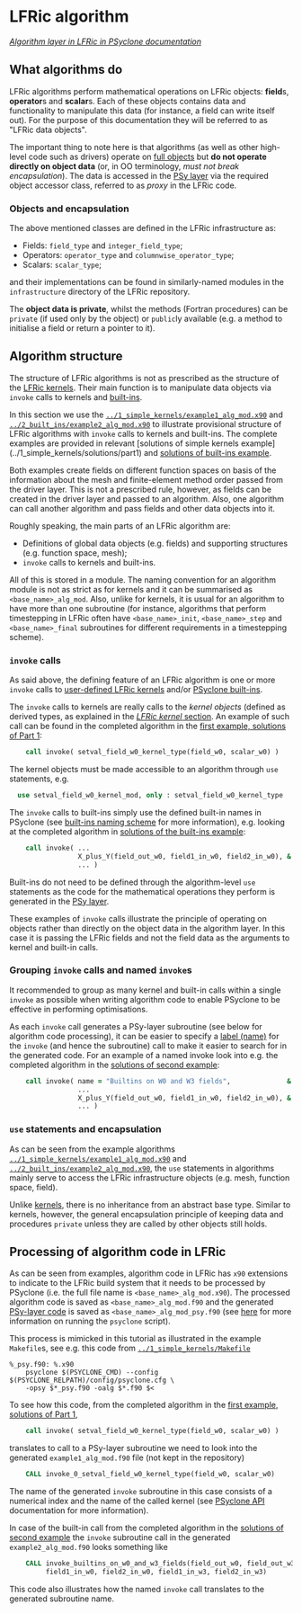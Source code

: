 # LFRic algorithm

[*Algorithm layer in LFRic in PSyclone documentation*](
https://psyclone.readthedocs.io/en/stable/dynamo0p3.html#algorithm)

## What algorithms do

LFRic algorithms perform mathematical operations on LFRic objects:
**field**s, **operator**s and **scalar**s. Each of these objects
contains data and functionality to manipulate this data (for instance,
a field can write itself out). For the purpose of this documentation
they will be referred to as "LFRic data objects".

The important thing to note here is that algorithms (as well as other
high-level code such as drivers) operate on [full objects](
https://psyclone.readthedocs.io/en/stable/algorithm_layer.html) but
**do not operate directly on object data** (or, in OO terminology, *must
not break encapsulation*). The data is accessed in the [PSy layer](
LFRic_PSy.md) via the required object accessor class, referred to as
*proxy* in the LFRic code.

### Objects and encapsulation

The above mentioned classes are defined in the LFRic infrastructure as:

* Fields: `field_type` and `integer_field_type`;
* Operators: `operator_type` and `columnwise_operator_type`;
* Scalars: `scalar_type`;

and their implementations can be found in similarly-named modules in
the `infrastructure` directory of the LFRic repository.

The **object data is private**, whilst the methods (Fortran procedures)
can be `private` (if used only by the object) or `public`ly available
(e.g. a method to initialise a field or return a pointer to it).

## Algorithm structure

The structure of LFRic algorithms is not as prescribed as the structure
of the [LFRic kernels](LFRic_kernel.md). Their main function is to
manipulate data objects via `invoke` calls to kernels and [built-ins](
https://psyclone.readthedocs.io/en/stable/dynamo0p3.html#built-ins).

In this section we use the
[`../1_simple_kernels/example1_alg_mod.x90`](
../1_simple_kernels/example1_alg_mod.x90) and
[`../2_built_ins/example2_alg_mod.x90`](../2_built_ins/example2_alg_mod.x90)
to illustrate provisional structure of LFRic algorithms with `invoke` calls
to kernels and built-ins. The complete examples are provided in relevant
[solutions of simple kernels example]
(../1_simple_kernels/solutions/part1) and [solutions of built-ins example](
../2_built_ins/solutions).

Both examples create fields on different function spaces on basis of the
information about the mesh and finite-element method order passed from
the driver layer. This is not a prescribed rule, however, as fields can
be created in the driver layer and passed to an algorithm. Also, one
algorithm can call another algorithm and pass fields and other data
objects into it.

Roughly speaking, the main parts of an LFRic algorithm are:
* Definitions of global data objects (e.g. fields) and supporting
  structures (e.g. function space, mesh);
* `invoke` calls to kernels and built-ins.

All of this is stored in a module. The naming convention for an algorithm
module is not as strict as for kernels and it can be summarised as
`<base_name>_alg_mod`. Also, unlike for kernels, it is usual for an
algorithm to have more than one subroutine (for instance, algorithms
that perform timestepping in LFRic often have `<base_name>_init`,
`<base_name>_step` and `<base_name>_final` subroutines for different
requirements in a timestepping scheme).

### `invoke` calls

As said above, the defining feature of an LFRic algorithm is one or more
`invoke` calls to [user-defined LFRic kernels](LFRic_kernel.md) and/or
[PSyclone built-ins](
https://psyclone.readthedocs.io/en/stable/dynamo0p3.html#built-ins).

The `invoke` calls to kernels are really calls to the *kernel objects*
(defined as derived types, as explained in the [*LFRic kernel* section](
LFRic_kernel.md). An example of such call can be found in the
completed algorithm in the [first example, solutions of Part 1](
../1_simple_kernels/solutions/part1/example1_alg_mod.x90):

```fortran
    call invoke( setval_field_w0_kernel_type(field_w0, scalar_w0) )
```

The kernel objects must be made accessible to an algorithm through `use`
statements, e.g.

```fortran
  use setval_field_w0_kernel_mod, only : setval_field_w0_kernel_type
```

The `invoke` calls to built-ins simply use the defined built-in names
in PSyclone (see [built-ins naming scheme](
https://psyclone.readthedocs.io/en/stable/dynamo0p3.html#naming-scheme)
for more information), e.g. looking at the completed algorithm in
[solutions of the built-ins example](
../2_built_ins/solutions/example2_alg_mod.x90):

```fortran
    call invoke( ...
                 X_plus_Y(field_out_w0, field1_in_w0, field2_in_w0), &
                 ... )
```

Built-ins do not need to be defined through the algorithm-level `use`
statements as the code for the mathematical operations they perform is
generated in the [PSy layer](LFRic_PSy.md).

These examples of `invoke` calls illustrate the principle of operating on
objects rather than directly on the object data in the algorithm layer.
In this case it is passing the LFRic fields and not the field data as the
arguments to kernel and built-in calls.

### Grouping `invoke` calls and named `invoke`s

It recommended to group as many kernel and built-in calls within a single
`invoke` as possible when writing algorithm code to enable PSyclone to
be effective in performing optimisations.

As each `invoke` call generates a PSy-layer subroutine (see below for
algorithm code processing), it can be easier to specify a [label (name)](
https://psyclone.readthedocs.io/en/stable/algorithm_layer.html#named-invokes)
for the `invoke` (and hence the subroutine) call to make it easier to search
for in the generated code. For an example of a named invoke look into e.g.
the completed algorithm in the [solutions of second example](
../2_built_ins/solutions/example2_alg_mod.x90):

```fortran
    call invoke( name = "Builtins on W0 and W3 fields",              &
                 ...
                 X_plus_Y(field_out_w0, field1_in_w0, field2_in_w0), &
                 ... )
```

### `use` statements and encapsulation

As can be seen from the example algorithms
[`../1_simple_kernels/example1_alg_mod.x90`](
../1_simple_kernels/example1_alg_mod.x90) and
[`../2_built_ins/example2_alg_mod.x90`](
../2_built_ins/example2_alg_mod.x90), the `use` statements in algorithms
mainly serve to access the LFRic infrastructure objects (e.g. mesh,
function space, field).

Unlike [kernels](LFRic_kernel.md), there is no inheritance from an
abstract base type. Similar to kernels, however, the general
encapsulation principle of keeping data and procedures `private`
unless they are called by other objects still holds.

## Processing of algorithm code in LFRic

As can be seen from examples, algorithm code in LFRic has `x90` extensions
to indicate to the LFRic build system that it needs to be processed by
PSyclone (i.e. the full file name is `<base_name>_alg_mod.x90`). The
processed algorithm code is saved as `<base_name>_alg_mod.f90` and the
generated [PSy-layer code](LFRic_PSy.md) is saved as
`<base_name>_alg_mod_psy.f90` (see [here](
https://psyclone.readthedocs.io/en/stable/psyclone_script.html) for more
information on running the `psyclone` script).

This process is mimicked in this tutorial as illustrated in the example
`Makefile`s, see e.g. this code from [`../1_simple_kernels/Makefile`](
../1_simple_kernels/Makefile)

```make
%_psy.f90: %.x90
    psyclone $(PSYCLONE_CMD) --config $(PSYCLONE_RELPATH)/config/psyclone.cfg \
    -opsy $*_psy.f90 -oalg $*.f90 $<
```

To see how this code, from the completed algorithm in the
[first example, solutions of Part 1](
../1_simple_kernels/solutions/part1/example1_alg_mod.x90),

```fortran
    call invoke( setval_field_w0_kernel_type(field_w0, scalar_w0) )
```

translates to call to a PSy-layer subroutine we need to look into the
generated `example1_alg_mod.f90` file (not kept in the repository)

```fortran
    CALL invoke_0_setval_field_w0_kernel_type(field_w0, scalar_w0)
```

The name of the generated `invoke` subroutine in this case consists of
a numerical index and the name of the called kernel (see [PSyclone API](
https://psyclone.readthedocs.io/en/stable/algorithm_layer.html#api)
documentation for more information).

In case of the built-in call from the completed algorithm in the
[solutions of second example](
../2_built_ins/solutions/example2_alg_mod.x90) the `invoke` subroutine
call in the generated `example2_alg_mod.f90` looks something like

```fortran
    CALL invoke_builtins_on_w0_and_w3_fields(field_out_w0, field_out_w3, &
         field1_in_w0, field2_in_w0, field1_in_w3, field2_in_w3)
```

This code also illustrates how the named `invoke` call translates to the
generated subroutine name.
